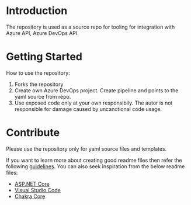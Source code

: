 # Introduction 
The repository is used as a source repo for tooling for integration with Azure API, Azure DevOps API.

# Getting Started
How to use the repository:
1.	Forks the repository
2.	Create own Azure DevOps project. Create pipeline and points to the yaml source from repo.
3.	Use exposed code only at your own responsibily. The autor is not responsible for damage caused by uncanctional code usage.

# Contribute
Please use the repository only for yaml source files and templates. 

If you want to learn more about creating good readme files then refer the following [guidelines](https://docs.microsoft.com/en-us/azure/devops/repos/git/create-a-readme?view=azure-devops). You can also seek inspiration from the below readme files:
- [ASP.NET Core](https://github.com/aspnet/Home)
- [Visual Studio Code](https://github.com/Microsoft/vscode)
- [Chakra Core](https://github.com/Microsoft/ChakraCore)